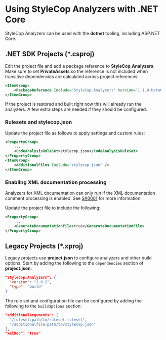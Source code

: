 # Using StyleCop Analyzers with .NET Core

StyleCop Analyzers can be used with the **dotnet** tooling, including ASP.NET Core.

## .NET SDK Projects (*.csproj)

Edit the project file and add a package reference to **StyleCop.Analyzers**. Make sure to set **PrivateAssets** so the
reference is not included when transitive dependencies are calculated across project references:

```xml
<ItemGroup>
    <PackageReference Include="StyleCop.Analyzers" Version="1.1.0-beta004" PrivateAssets="All" />
</ItemGroup>
```

If the project is restored and built right now this will already run the analyzers. A few extra steps are needed if they should be configured.

### Rulesets and stylecop.json

Update the project file as follows to apply settings and custom rules:

```xml
<PropertyGroup>
    ...
    <CodeAnalysisRuleSet>stylecop.json</CodeAnalysisRuleSet>
</PropertyGroup>
<ItemGroup>
    <AdditionalFiles Include="stylecop.json" />
</ItemGroup>
```

### Enabling XML documentation processing

Analyzers for XML documentation can only run if the XML documentation comment processing is enabled. See [SA0001](SA0001.md) for more information.

Update the project file to include the following:

```xml
<PropertyGroup>
    ...
    <GenerateDocumentationFile>true</GenerateDocumentationFile>
</PropertyGroup>
```

## Legacy Projects (*.xproj)

Legacy projects use **project.json** to configure analyzers and other build options. Start by adding the following to
the `dependencies` section of **project.json**:

```json
"StyleCop.Analyzers": {
  "version": "1.0.2",
  "type": "build"
}
```

The rule set and configuration file can be configured by adding the following to the `buildOptions` section:

```json
"additionalArguments": [
  "/ruleset:path/to/ruleset.ruleset",
  "/additionalfile:path/to/stylecop.json"
],
"xmlDoc": "true"
```
